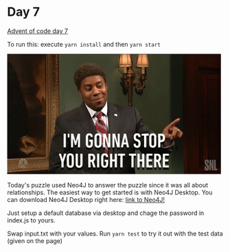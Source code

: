 # Day 7
[Advent of code day 7](https://adventofcode.com/2020/day/7)

To run this: execute `yarn install` and then `yarn start`

![Hold Up!](stop_ya.gif)

Today's puzzle used Neo4J to answer the puzzle since it was all about relationships. 
The easiest way to get started is with Neo4J Desktop. You can download Neo4J Desktop right here: [link to Neo4J!](https://neo4j.com/download-neo4j-now/)

Just setup a default database via desktop and chage the password in index.js to yours. 

Swap input.txt with your values. 
Run `yarn test` to try it out with the test data (given on the page)
